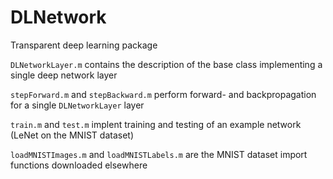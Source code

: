 # DLNetwork
Transparent deep learning package

`DLNetworkLayer.m` contains the description of the base class implementing a single deep network layer

`stepForward.m` and `stepBackward.m` perform forward- and backpropagation for a single `DLNetworkLayer` layer

`train.m` and `test.m` implent training and testing of an example network (LeNet on the MNIST dataset)

`loadMNISTImages.m` and `loadMNISTLabels.m` are the MNIST dataset import functions downloaded elsewhere

